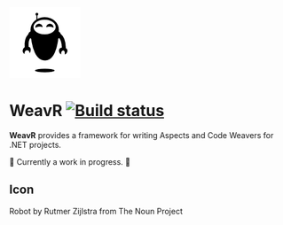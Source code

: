 ![Project Icon - A happy looking floating robot](https://raw.githubusercontent.com/WeavR/WeavR/master/icons/package_icon.png)

# WeavR [![Build status](https://ci.appveyor.com/api/projects/status/5d4sw9w0b2mv4492)](https://ci.appveyor.com/project/distantcam/weavr)

**WeavR** provides a framework for writing Aspects and Code Weavers for .NET projects.

:construction: Currently a work in progress. :construction:

## Icon

Robot by Rutmer Zijlstra from The Noun Project